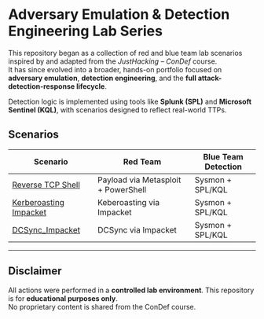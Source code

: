 # Adversary Emulation & Detection Engineering Lab Series

This repository began as a collection of red and blue team lab scenarios inspired by and adapted from the *JustHacking – ConDef* course.  
It has since evolved into a broader, hands-on portfolio focused on **adversary emulation**, **detection engineering**, and the **full attack-detection-response lifecycle**.

Detection logic is implemented using tools like **Splunk (SPL)** and **Microsoft Sentinel (KQL)**, with scenarios designed to reflect real-world TTPs.


## Scenarios

| Scenario                          | Red Team                          | Blue Team Detection |
|----------------------------------|-----------------------------------|---------------------|
| [Reverse TCP Shell](./scenarios/reverse_tcp_shell) | Payload via Metasploit + PowerShell | Sysmon + SPL/KQL     |
| [Kerberoasting Impacket](./scenarios/kerberoasting_impacket) | Keberoasting via Impacket | Sysmon + SPL/KQL     |
| [DCSync_Impacket](./scenarios/DCSync_Mimikatz) | DCSync via Impacket | Sysmon + SPL/KQL     |

---

## Disclaimer

All actions were performed in a **controlled lab environment**. This repository is for **educational purposes only**.  
No proprietary content is shared from the ConDef course.

